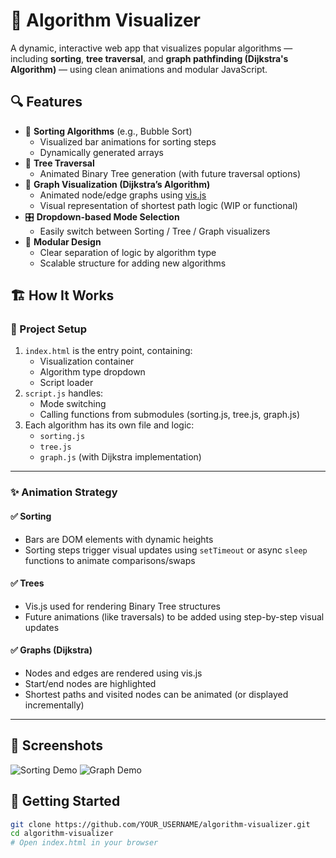 # 🧠 Algorithm Visualizer

A dynamic, interactive web app that visualizes popular algorithms — including **sorting**, **tree traversal**, and **graph pathfinding (Dijkstra's Algorithm)** — using clean animations and modular JavaScript.

## 🔍 Features

- 🔢 **Sorting Algorithms** (e.g., Bubble Sort)
  - Visualized bar animations for sorting steps
  - Dynamically generated arrays
- 🌳 **Tree Traversal**
  - Animated Binary Tree generation (with future traversal options)
- 🧭 **Graph Visualization (Dijkstra’s Algorithm)**
  - Animated node/edge graphs using [vis.js](https://visjs.org)
  - Visual representation of shortest path logic (WIP or functional)
- 🎛️ **Dropdown-based Mode Selection**
  - Easily switch between Sorting / Tree / Graph visualizers
- 🧩 **Modular Design**
  - Clear separation of logic by algorithm type
  - Scalable structure for adding new algorithms

## 🏗️ How It Works

### 🔧 Project Setup
1. `index.html` is the entry point, containing:
   - Visualization container
   - Algorithm type dropdown
   - Script loader
2. `script.js` handles:
   - Mode switching
   - Calling functions from submodules (sorting.js, tree.js, graph.js)
3. Each algorithm has its own file and logic:
   - `sorting.js`
   - `tree.js`
   - `graph.js` (with Dijkstra implementation)

---

### ✨ Animation Strategy

#### ✅ Sorting
- Bars are DOM elements with dynamic heights
- Sorting steps trigger visual updates using `setTimeout` or async `sleep` functions to animate comparisons/swaps

#### ✅ Trees
- Vis.js used for rendering Binary Tree structures
- Future animations (like traversals) to be added using step-by-step visual updates

#### ✅ Graphs (Dijkstra)
- Nodes and edges are rendered using vis.js
- Start/end nodes are highlighted
- Shortest paths and visited nodes can be animated (or displayed incrementally)

---

## 📸 Screenshots
![Sorting Demo](./screenshots/sorting-demo.png)
![Graph Demo](./screenshots/graph-demo.png)

## 🚀 Getting Started

```bash
git clone https://github.com/YOUR_USERNAME/algorithm-visualizer.git
cd algorithm-visualizer
# Open index.html in your browser
